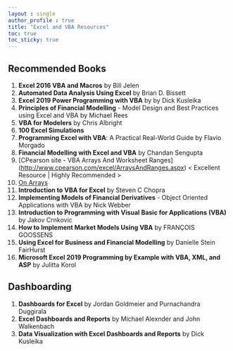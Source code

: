```yaml
---
layout : single  
author_profile : true
title: "Excel and VBA Resources"
toc: true
toc_sticky: true
---
```


## Recommended Books

1. **Excel 2016 VBA and Macros** by Bill Jelen
2. **Automated Data Analysis Using Excel** by Brian D. Bissett 
3. **Excel 2019 Power Programming with VBA** by
by Dick Kusleika
4. **Principles of Financial Modelling** - Model Design and Best Practices using Excel and VBA by Michael Rees
5. **VBA for Modelers** by Chris Albright
6. **100 Excel Simulations**
7. **Programming Excel with VBA**: A Practical Real-World Guide by Flavio Morgado
8. **Financial Modelling with Excel and VBA** by Chandan Sengupta
9. [CPearson site - VBA Arrays And Worksheet Ranges] (http://www.cpearson.com/excel/ArraysAndRanges.aspx) < Excellent Resource | Highly Recommended >
10. [On Arrays](https://www.snb-vba.eu/VBA_Arrays_en.html)
11. **Introduction to VBA for Excel** by Steven C Chopra
12. **Implementing Models of Financial Derivatives** - Object Oriented Applications with VBA by Nick Webber
13. **Introduction to Programming with Visual Basic for Applications (VBA)** by Jakov Crnkovic
14. **How to Implement Market Models Using VBA** by FRANÇOIS GOOSSENS
15. **Using Excel for Business and Financial Modelling** by Danielle Stein FairHurst  
16. **Microsoft Excel 2019 Programming by Example with VBA, XML, and ASP** by Julitta Korol

## Dashboarding

1. **Dashboards for Excel** by Jordan Goldmeier and Purnachandra Duggirala
2. **Excel Dashboards and Reports** by Michael Alexnder and John Walkenbach
3. **Data Visualization with Excel Dashboards and Reports** by Dick Kusleika
